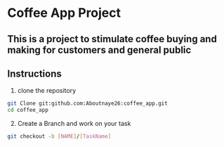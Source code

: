 # Coffee App Project

## This is a project to stimulate coffee buying and making for customers and general public

## Instructions

1. clone the repository 
```bash
git Clone git:github.com:Aboutnaye26:coffee_app.git
cd coffee_app
```

2. Create a Branch and work on your task
```bash
git checkout -b [NAME]/[TaskName]
```